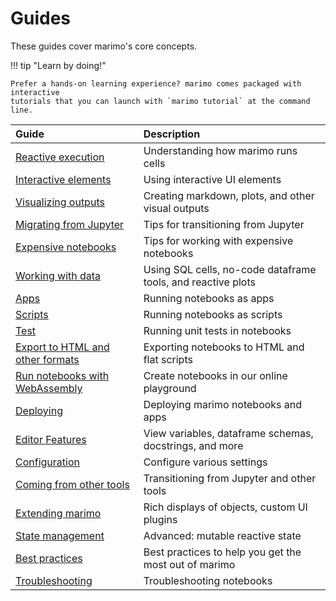 # Guides

These guides cover marimo's core concepts.

!!! tip "Learn by doing!"

    Prefer a hands-on learning experience? marimo comes packaged with interactive
    tutorials that you can launch with `marimo tutorial` at the command line.

| Guide                                                | Description                                                  |
| :--------------------------------------------------- | :----------------------------------------------------------- |
| [Reactive execution](reactivity.md)                  | Understanding how marimo runs cells                          |
| [Interactive elements](interactivity.md)             | Using interactive UI elements                                |
| [Visualizing outputs](outputs.md)                    | Creating markdown, plots, and other visual outputs           |
| [Migrating from Jupyter](coming_from/jupyter.md)     | Tips for transitioning from Jupyter                          |
| [Expensive notebooks](expensive_notebooks.md)        | Tips for working with expensive notebooks                    |
| [Working with data](working_with_data/index.md)      | Using SQL cells, no-code dataframe tools, and reactive plots |
| [Apps](apps.md)                                      | Running notebooks as apps                                    |
| [Scripts](scripts.md)                                | Running notebooks as scripts                                 |
| [Test](test.md)                                      | Running unit tests in notebooks                              |
| [Export to HTML and other formats](exporting.md)     | Exporting notebooks to HTML and flat scripts                 |
| [Run notebooks with WebAssembly](wasm.md)            | Create notebooks in our online playground                    |
| [Deploying](deploying/index.md)                      | Deploying marimo notebooks and apps                          |
| [Editor Features](editor_features/index.md)          | View variables, dataframe schemas, docstrings, and more      |
| [Configuration](configuration/index.md)              | Configure various settings                                   |
| [Coming from other tools](coming_from/index.md)      | Transitioning from Jupyter and other tools                   |
| [Extending marimo](integrating_with_marimo/index.md) | Rich displays of objects, custom UI plugins                  |
| [State management](state.md)                         | Advanced: mutable reactive state                             |
| [Best practices](best_practices.md)                  | Best practices to help you get the most out of marimo        |
| [Troubleshooting](troubleshooting.md)                | Troubleshooting notebooks                                    |
